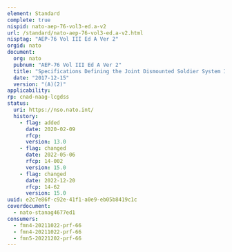 ```yaml
---
element: Standard
complete: true
nispid: nato-aep-76-vol3-ed.a-v2
url: /standard/nato-aep-76-vol3-ed.a-v2.html
nisptag: "AEP-76 Vol III Ed A Ver 2"
orgid: nato
document:
  org: nato
  pubnum: "AEP-76 Vol III Ed A Ver 2"
  title: "Specifications Defining the Joint Dismounted Soldier System Interoperability Network (JDSSIN) - LOANED RADIO"
  date: "2017-12-15"
  version: "(A)(2)"
applicability:
rp: cnad-naag-lcgdss
status:
  uri: https://nso.nato.int/
  history: 
    - flag: added
      date: 2020-02-09
      rfcp: 
      version: 13.0
    - flag: changed
      date: 2022-05-06
      rfcp: 14-002
      version: 15.0
    - flag: changed
      date: 2022-12-20
      rfcp: 14-62
      version: 15.0
uuid: e2c7e86f-c92e-41f1-a0e9-eb05b8419c1c
coverdocument:
  - nato-stanag4677ed1
consumers:
  - fmn4-20211022-prf-66
  - fmn4-20211022-prf-66
  - fmn5-20221202-prf-66
---
```

